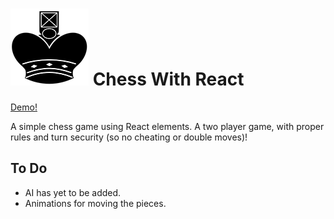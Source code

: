 # ![project logo](img/black/queen.png) Chess With React
[Demo!](http://www.jacobsteves.ca/software/chess)

A simple chess game using React elements. A two player game, with proper rules and turn security (so no cheating or double moves)!

## To Do
- AI has yet to be added.
- Animations for moving the pieces.
